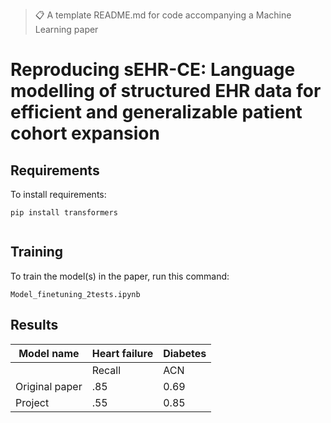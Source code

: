 >📋  A template README.md for code accompanying a Machine Learning paper

# Reproducing sEHR-CE: Language modelling of structured EHR data for efficient and generalizable patient cohort expansion


## Requirements

To install requirements:

```setup
pip install transformers 
 
```
## Training

To train the model(s) in the paper, run this command:

```train
Model_finetuning_2tests.ipynb 
```


## Results

| Model name         				| Heart failure   		| Diabetes		 	     |
| ----------------------------------|----------------------	| -----------------------|
|									|	Recall 	|	 ACN	|	Recall		|   ACN	 |
| Original paper				    |     .85   | 	 0.69	|  .74          |   .74  |
| Project						    |     .55   |    0.85	|  .0           |   .53  |

